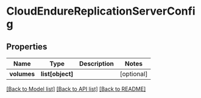 # CloudEndureReplicationServerConfig

## Properties
Name | Type | Description | Notes
------------ | ------------- | ------------- | -------------
**volumes** | **list[object]** |  | [optional]

[[Back to Model list]](API_README.md#documentation-for-models) [[Back to API list]](API_README.md#documentation-for-api-endpoints) [[Back to README]](API_README.md)

